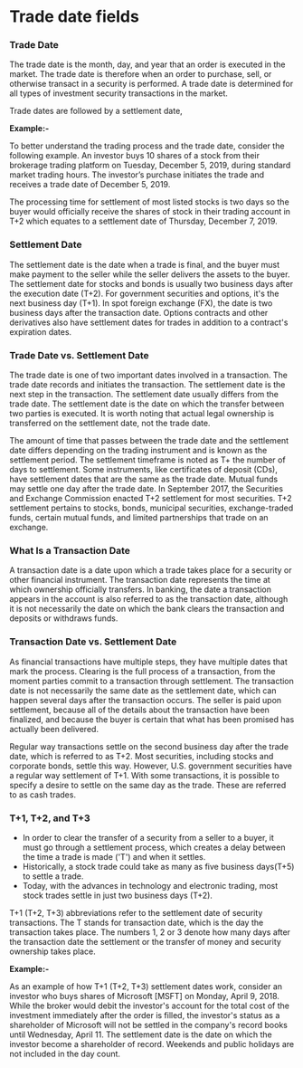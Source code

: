 # Trade date fields

### Trade Date
The trade date is the month, day, and year that an order is executed in the market. The trade date is therefore when an order to purchase, sell, or otherwise transact in a security is performed. A trade date is determined for all types of investment security transactions in the market.

Trade dates are followed by a settlement date,

**Example:-**

To better understand the trading process and the trade date, consider the following example. An investor buys 10 shares of a stock from their brokerage trading platform on Tuesday, December 5, 2019, during standard market trading hours. The investor’s purchase initiates the trade and receives a trade date of December 5, 2019.

The processing time for settlement of most listed stocks is two days so the buyer would officially receive the shares of stock in their trading account in T+2 which equates to a settlement date of Thursday, December 7, 2019.

### Settlement Date

The settlement date is the date when a trade is final, and the buyer must make payment to the seller while the seller delivers the assets to the buyer. The settlement date for stocks and bonds is usually two  business days  after the execution date (T+2). For government securities and options, it's the next business day (T+1). In spot foreign exchange (FX), the date is two business days after the transaction date. Options contracts and other derivatives also have settlement dates for trades in addition to a contract's  expiration dates.

### Trade Date vs. Settlement Date

The trade date is one of two important dates involved in a transaction. The trade date records and initiates the transaction. The settlement date is the next step in the transaction. The settlement date usually differs from the trade date. The settlement date is the date on which the transfer between two parties is executed. It is worth noting that actual legal ownership is transferred on the settlement date, not the trade date.

The amount of time that passes between the trade date and the settlement date differs depending on the trading instrument and is known as the settlement period. The settlement timeframe is noted as T+ the number of days to settlement. Some instruments, like certificates of deposit (CDs), have settlement dates that are the same as the trade date. Mutual funds may settle one day after the trade date. In September 2017, the Securities and Exchange Commission enacted T+2 settlement for most securities. T+2 settlement pertains to stocks, bonds, municipal securities, exchange-traded funds, certain mutual funds, and limited partnerships that trade on an exchange.

### What Is a Transaction Date

A transaction date is a date upon which a trade takes place for a  security or other financial instrument. The transaction date represents the time at which ownership officially transfers. In banking, the date a transaction appears in the account is also referred to as the transaction date, although it is not necessarily the date on which the bank clears the transaction and deposits or withdraws funds.

### Transaction Date vs. Settlement Date

As financial transactions have multiple steps, they have multiple dates that mark the process.  Clearing is the full process of a transaction, from the moment parties commit to a transaction through settlement. The transaction date is not necessarily the same date as the settlement date, which can happen several days after the transaction occurs. The seller is paid upon settlement, because all of the details about the transaction have been finalized, and because the buyer is certain that what has been promised has actually been delivered.

Regular way transactions settle on the second business day after the trade date, which is referred to as T+2. Most securities, including stocks and corporate bonds, settle this way. However, U.S. government securities have a regular way settlement of T+1. With some transactions, it is possible to specify a desire to settle on the same day as the trade. These are referred to as cash trades.

### T+1, T+2, and T+3
-   In order to clear the transfer of a security from a seller to a buyer, it must go through a settlement process, which creates a delay between the time a trade is made ('T') and when it settles.
-   Historically, a stock trade could take as many as five business days(T+5) to settle a trade.
-   Today, with the advances in technology and electronic trading, most stock trades settle in just two business days (T+2).

T+1 (T+2, T+3) abbreviations refer to the settlement date of security transactions. The T stands for transaction date, which is the day the transaction takes place. The numbers 1, 2 or 3 denote how many days after the transaction date the settlement or the transfer of money and security ownership takes place.

**Example:-**

As an example of how T+1 (T+2, T+3) settlement dates work, consider an investor who buys shares of Microsoft [MSFT] on Monday, April 9, 2018. While the broker would debit the investor's account for the total cost of the investment immediately after the order is filled, the investor's status as a shareholder of Microsoft will not be settled in the company's record books until Wednesday, April 11. The settlement date is the date on which the investor become a shareholder of record. Weekends and public holidays are not included in the day count.
